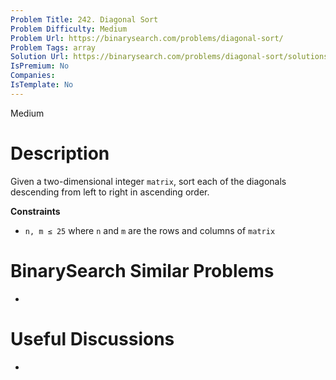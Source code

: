 ```yaml
---
Problem Title: 242. Diagonal Sort
Problem Difficulty: Medium
Problem Url: https://binarysearch.com/problems/diagonal-sort/
Problem Tags: array
Solution Url: https://binarysearch.com/problems/diagonal-sort/solutions/
IsPremium: No
Companies: 
IsTemplate: No
---
```


<span style="color: ;">Medium</span>

# Description

Given a two-dimensional integer `matrix`, sort each of the diagonals descending from left to right in ascending order.

**Constraints**

- `n, m ≤ 25` where `n` and `m` are the rows and columns of `matrix`

# BinarySearch Similar Problems

- []()

# Useful Discussions

- []()
